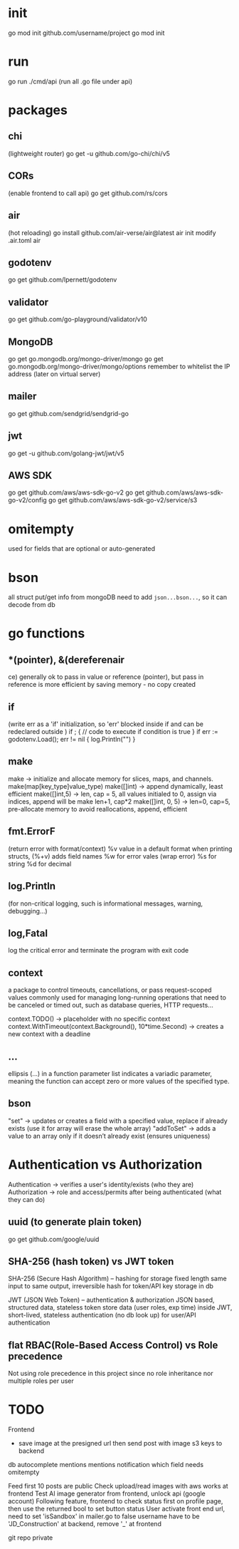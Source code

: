 # init
go mod init github.com/username/project
go mod init <module-name>


# run
go run ./cmd/api (run all .go file under api)


# packages
## chi
(lightweight router)
go get -u github.com/go-chi/chi/v5

## CORs
(enable frontend to call api)
go get github.com/rs/cors

## air
(hot reloading)
go install github.com/air-verse/air@latest
air init
modify .air.toml
air

## godotenv
go get github.com/lpernett/godotenv

## validator
go get github.com/go-playground/validator/v10

## MongoDB
go get go.mongodb.org/mongo-driver/mongo
go get go.mongodb.org/mongo-driver/mongo/options
remember to whitelist the IP address (later on virtual server)

## mailer
go get github.com/sendgrid/sendgrid-go

## jwt
go get -u github.com/golang-jwt/jwt/v5

## AWS SDK
go get github.com/aws/aws-sdk-go-v2
go get github.com/aws/aws-sdk-go-v2/config
go get github.com/aws/aws-sdk-go-v2/service/s3


# omitempty
used for fields that are optional or auto-generated

# bson
all struct put/get info from mongoDB need to add `json...bson...`, so it can decode from db

# go functions
## *(pointer), &(dereferenair
ce)
generally ok to pass in value or reference (pointer),
but pass in reference is more efficient by saving memory - no copy created

## if
(write err as a 'if' initialization, so 'err' blocked inside if 
and can be redeclared outside )
if <initialization>; <condition> {
// code to execute if condition is true
}
if err := godotenv.Load(); err != nil {
log.Println("")
}

## make
make -> initialize and allocate memory for slices, maps, and channels.
make(map[key_type]value_type)
make([]int) -> append dynamically, least efficient
make([]int,5) -> len, cap = 5, all values initialed to 0, assign via indices, append will be make len+1, cap*2
make([]int, 0, 5) -> len=0, cap=5, pre-allocate memory to avoid reallocations, append, efficient

## fmt.ErrorF
(return error with format/context)
%v	value in a default format
    when printing structs, (%+v) adds field names
%w for error vales (wrap error)
%s for string
%d for decimal
## log.Println
(for non-critical logging, such is informational messages, warning, debugging...)
## log,Fatal
log the critical error and terminate the program with exit code

## context
a package to control timeouts, cancellations, or pass request-scoped values
commonly used for managing long-running operations that need to be canceled or timed out, 
such as database queries, HTTP requests...

context.TODO() -> placeholder with no specific context
context.WithTimeout(context.Background(), 10*time.Second) -> creates a new context with a deadline

## ...
ellipsis (...) in a function parameter list indicates a variadic parameter, 
meaning the function can accept zero or more values of the specified type.

## bson
"set" -> updates or creates a field with a specified value, replace if already exists 
        (use it for array will erase the whole array)
"addToSet" -> adds a value to an array only if it doesn’t already exist (ensures uniqueness)


# Authentication vs Authorization
Authentication -> verifies a user's identity/exists (who they are)
Authorization -> role and access/permits after being authenticated (what they can do)

## uuid (to generate plain token)
go get github.com/google/uuid

## SHA-256 (hash token) vs JWT token
SHA-256 (Secure Hash Algorithm) – hashing for storage
fixed length
same input to same output, irreversible hash
for token/API key storage in db

JWT (JSON Web Token) – authentication & authorization
JSON based, structured data, stateless token
store data (user roles, exp time) inside JWT, short-lived, stateless authentication (no db look up) 
for user/API authentication

## flat RBAC(Role-Based Access Control) vs Role precedence
Not using role precedence in this project since no role inheritance nor multiple roles per user



# TODO 
Frontend
 - save image at the presigned url then send post with image s3 keys to backend


db
autocomplete mentions
mentions notification
which field needs omitempty

Feed first 10 posts are public
Check upload/read images with aws works at frontend
Test AI image generator from frontend, unlock api (google account)
Following feature, frontend to check status first on profile page, then use the returned bool to set button status
User activate front end url, need to set 'isSandbox' in mailer.go to false
username have to be 'JD_Construction' at backend, remove '_' at frontend

git repo private